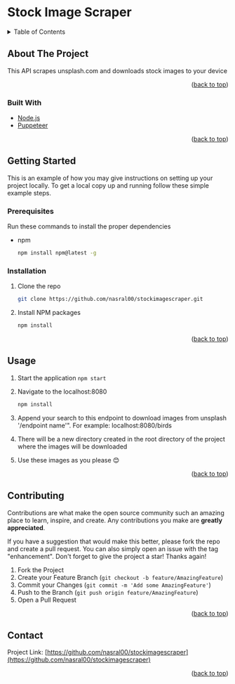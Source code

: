 # Stock Image Scraper

<!-- TABLE OF CONTENTS -->
<details>
  <summary>Table of Contents</summary>
  <ol>
    <li>
      <a href="#about-the-project">About The Project</a>
      <ul>
        <li><a href="#built-with">Built With</a></li>
      </ul>
    </li>
    <li>
      <a href="#getting-started">Getting Started</a>
      <ul>
        <li><a href="#prerequisites">Prerequisites</a></li>
        <li><a href="#installation">Installation</a></li>
      </ul>
    </li>
    <li><a href="#usage">Usage</a></li>
    <li><a href="#contact">Contact</a></li>
  </ol>
</details>

<!-- ABOUT THE PROJECT -->

## About The Project

This API scrapes unsplash.com and downloads stock images to your device

<p align="right">(<a href="#top">back to top</a>)</p>

### Built With

- [Node.js](https://nodejs.org/)
- [Puppeteer](https://pptr.dev/)

<p align="right">(<a href="#top">back to top</a>)</p>

<!-- GETTING STARTED -->

## Getting Started

This is an example of how you may give instructions on setting up your project locally.
To get a local copy up and running follow these simple example steps.

### Prerequisites

Run these commands to install the proper dependencies

- npm
  ```sh
  npm install npm@latest -g
  ```

### Installation

1. Clone the repo
   ```sh
   git clone https://github.com/nasral00/stockimagescraper.git
   ```
2. Install NPM packages
   ```sh
   npm install
   ```

<p align="right">(<a href="#top">back to top</a>)</p>

<!-- USAGE EXAMPLES -->

## Usage

1. Start the application
   `npm start`
2. Navigate to the localhost:8080
   ```sh
   npm install
   ```
3. Append your search to this endpoint to download images from unsplash '/endpoint name'". For example: localhost:8080/birds

4. There will be a new directory created in the root directory of the project where the images will be downloaded

5. Use these images as you please 😊

<p align="right">(<a href="#top">back to top</a>)</p>

<!-- CONTRIBUTING -->

## Contributing

Contributions are what make the open source community such an amazing place to learn, inspire, and create. Any contributions you make are **greatly appreciated**.

If you have a suggestion that would make this better, please fork the repo and create a pull request. You can also simply open an issue with the tag "enhancement".
Don't forget to give the project a star! Thanks again!

1. Fork the Project
2. Create your Feature Branch (`git checkout -b feature/AmazingFeature`)
3. Commit your Changes (`git commit -m 'Add some AmazingFeature'`)
4. Push to the Branch (`git push origin feature/AmazingFeature`)
5. Open a Pull Request

<p align="right">(<a href="#top">back to top</a>)</p>

<!-- CONTACT -->

## Contact

Project Link: [https://github.com/nasral00/stockimagescraper](https://github.com/nasral00/stockimagescraper)

<p align="right">(<a href="#top">back to top</a>)</p>
